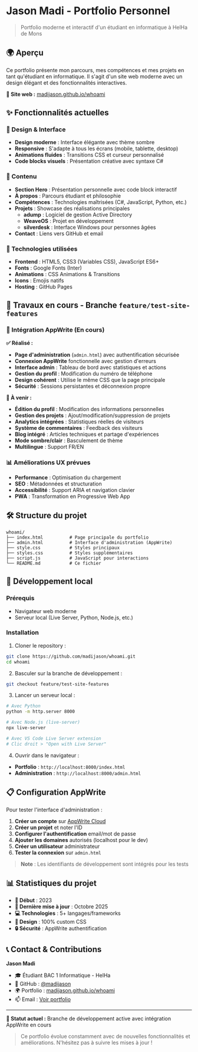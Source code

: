# Jason Madi - Portfolio Personnel

> Portfolio moderne et interactif d'un étudiant en informatique à HelHa de Mons

## 🌍 Aperçu

Ce portfolio présente mon parcours, mes compétences et mes projets en tant qu'étudiant en informatique. Il s'agit d'un site web moderne avec un design élégant et des fonctionnalités interactives.

**🔗 Site web :** [madijason.github.io/whoami](https://madijason.github.io/whoami/)

## ✨ Fonctionnalités actuelles

### 🎨 Design & Interface
- **Design moderne** : Interface élégante avec thème sombre
- **Responsive** : S'adapte à tous les écrans (mobile, tablette, desktop)
- **Animations fluides** : Transitions CSS et curseur personnalisé
- **Code blocks visuels** : Présentation créative avec syntaxe C#

### 📝 Contenu
- **Section Hero** : Présentation personnelle avec code block interactif
- **À propos** : Parcours étudiant et philosophie
- **Compètences** : Technologies maîtrisées (C#, JavaScript, Python, etc.)
- **Projets** : Showcase des réalisations principales
  - **adump** : Logiciel de gestion Active Directory
  - **WeaveOS** : Projet en développement
  - **silverdesk** : Interface Windows pour personnes âgées
- **Contact** : Liens vers GitHub et email

### 🔧 Technologies utilisées
- **Frontend** : HTML5, CSS3 (Variables CSS), JavaScript ES6+
- **Fonts** : Google Fonts (Inter)
- **Animations** : CSS Animations & Transitions
- **Icons** : Emojis natifs
- **Hosting** : GitHub Pages

## 🚫 Travaux en cours - Branche `feature/test-site-features`

### 🔐 Intégration AppWrite (En cours)

**✅ Réalisé :**
- **Page d'administration** (`admin.html`) avec authentification sécurisée
- **Connexion AppWrite** fonctionnelle avec gestion d'erreurs
- **Interface admin** : Tableau de bord avec statistiques et actions
- **Gestion du profil** : Modification du numéro de téléphone
- **Design cohérent** : Utilise le même CSS que la page principale
- **Sécurité** : Sessions persistantes et déconnexion propre

**🚫 À venir :**
- **Édition du profil** : Modification des informations personnelles
- **Gestion des projets** : Ajout/modification/suppression de projets
- **Analytics intégrées** : Statistiques réelles de visiteurs
- **Système de commentaires** : Feedback des visiteurs
- **Blog intégré** : Articles techniques et partage d'expériences
- **Mode sombre/clair** : Basculement de thème
- **Multilingue** : Support FR/EN

### 📊 Améliorations UX prévues
- **Performance** : Optimisation du chargement
- **SEO** : Métadonnées et structuration
- **Accessibilité** : Support ARIA et navigation clavier
- **PWA** : Transformation en Progressive Web App

## 🛠 Structure du projet

```
whoami/
├── index.html          # Page principale du portfolio
├── admin.html          # Interface d'administration (AppWrite)
├── style.css           # Styles principaux
├── styles.css          # Styles supplémentaires
├── script.js           # JavaScript pour interactions
└── README.md           # Ce fichier
```

## 🚀 Développement local

### Prérequis
- Navigateur web moderne
- Serveur local (Live Server, Python, Node.js, etc.)

### Installation
1. Cloner le repository :
```bash
git clone https://github.com/madijason/whoami.git
cd whoami
```

2. Basculer sur la branche de développement :
```bash
git checkout feature/test-site-features
```

3. Lancer un serveur local :
```bash
# Avec Python
python -m http.server 8000

# Avec Node.js (live-server)
npx live-server

# Avec VS Code Live Server extension
# Clic droit > "Open with Live Server"
```

4. Ouvrir dans le navigateur :
- **Portfolio** : `http://localhost:8000/index.html`
- **Administration** : `http://localhost:8000/admin.html`

## 📋 Configuration AppWrite

Pour tester l'interface d'administration :

1. **Créer un compte** sur [AppWrite Cloud](https://cloud.appwrite.io)
2. **Créer un projet** et noter l'ID
3. **Configurer l'authentification** email/mot de passe
4. **Ajouter les domaines** autorisés (localhost pour le dev)
5. **Créer un utilisateur** administrateur
6. **Tester la connexion** sur `admin.html`

> **Note** : Les identifiants de développement sont intégrés pour les tests

## 📊 Statistiques du projet

- **📅 Début** : 2023
- **🔄 Dernière mise à jour** : Octobre 2025
- **💻 Technologies** : 5+ langages/frameworks
- **🎨 Design** : 100% custom CSS
- **🔒 Sécurité** : AppWrite authentification

## 📞 Contact & Contributions

**Jason Madi**
- 🎓 Étudiant BAC 1 Informatique - HelHa
- 💙 GitHub : [@madijason](https://github.com/madijason)
- 🌍 Portfolio : [madijason.github.io/whoami](https://madijason.github.io/whoami/)
- 📫 Email : [Voir portfolio](https://madijason.github.io/whoami/#contact)

---

**🚧 Statut actuel :** Branche de développement active avec intégration AppWrite en cours

> Ce portfolio évolue constamment avec de nouvelles fonctionnalités et améliorations. N'hésitez pas à suivre les mises à jour !
